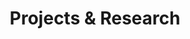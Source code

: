 ---
title: Projects & Research
date: 
draft: false
description: 

header:
  description: I do not fear <span class="blue-text">challenges</span>, I embrace them. <span class="blue-text">Learning</span> new skills is always easier and nicer <span class="blue-text">by doing</span> projects.    
  image:
    url: img/work_img.png
    alt_text: Desk
    responsive_sources:
      "848": img/work_848x443.png
      "565": img/work_565x420.png
      "360": img/work_360x318.png
text_groups:
  - name: Research 
    description: <p><span class="default-text bold-text">- "Economic Considerations and Citizens’ Support for the EU&#58; the Eurozone Crisis and Post Crisis Situation"</span> (MA thesis - May 2019)</p><br/></p>In this paper, I explore the link between economic factors and EU support in the period from 2010 to 2017. In particular, I ask whether the European sovereign debt crisis, and the countries’ economic weaknesses associated to it, causes a change in the "driving forces" explaining citizens’ support for the EU. Contrarily to existing studies, this research investigates the temporal dynamics of individuals’ support dividing Europe in regions affected differently by the crisis.</p><br/><p><span class="default-text bold-text">- "La neutralité du net dans l’Union européenne &#58; les enjeux d’une réglementation pour défendre l’accès de tous à tout le réseau Internet"</span> (MA thesis - Aug 2018)</p><br/><p>In this paper (written in French), I analize the EU's regulation on open internet access (2015). In particular, I ask whether this piece of legislation fully addresses the various concerns related to the non respect of net neutrality in the Digital Single Market. Contrarily to the existing literature, I review the guidelines adopted by BEREC (Body of European Regulators for Electronic Communications) and the way they have been enforced by different NRAs (National Regulatory Authorities).</p>
  - name: Projects 
    description: <p><span class="default-text bold-text">- Personal data analyzers</span> (ongoing)</p><br/><p>In 2016, the General Data Protection Regulation (GDPR) was created to harmonise data privacy laws across the EU. This regulation aims at making it easier for users to understand how their personal data are being used. Yet, most of the time, users have very little easy to use tools to understand the amount and type of data they create. <br/><br/>Interactive data narratives can help to make personal data more transparent. With data visualization it's easier for users to realize the type of information one can extrapolate using basic data analysis. The idea behind this project is, therefore, to give to users easy to use personal data anylizers. Its main purpose is not to diverge people from using one peculiar platform, but rather to raise awareness on the magnitude of information we are giving to centralized technological companies&#58; the more data one company can extract from one user, the more it can predict and probably influence (e.g. <a class="blue-text bold-text" href="https://www.theguardian.com/news/2018/may/06/cambridge-analytica-how-turn-clicks-into-votes-christopher-wylie">Cambridge Analytica</a>) users' behaviour.<br/><br/> A first tool analysing data from Whatsapp conversations has been designed. The next steps of this project include the development of data analyzers for other popular platforms and the creation of a website bringing together the different tools and promoting data protection as well as citizens' fundamental freedoms in the digital world.</p><br/><p><span class="default-text bold-text">- This website</span></p><br/><p>I have always been keen on data analysis and data visualization. Going one step further, in June 2020, I decided to create a personal static website from scratch. This experience has been really mindblowing! The potential brought by web design excites me enormously. I'm really looking forward to practice more web development through the creation of another (dynamic this time) website (see "Personal data analyzers" above).</p><br/><p><span class="default-text bold-text">- Garden Network</span></p><br/><p>During my studies at Université catholique de Louvain I co-founded, with three of my best friends, a community startup promoting urban agriculture for students on the university campus.<br/><br/>Starting on our own balcony, we designed and built a vertical kitchen garden made of almost 100% recycled materials (wood pallets,…). Eager to share our experience of urban agriculture, we created a formal structure aiming at bringing together students to build vegetable gardens and share farming tips, seeds,…<br/><br/>In total, more than 700 people participated in the project and around 150 kitchen gardens were built in two years. In that period of time, we also have created several partnerships with public and private actors (for instance, the clothing stores <a class="blue-text bold-text" href="https://www.cameleon.be/fr">Caméléon</a>). In addition, our idea has inspired student projects in other universities in Belgium and abroad.</p><br/><p>Launching video can be found <a class="blue-text bold-text" href="https://www.youtube.com/watch?v=NoFqLiuCqvA">here</a>.</p><br/><p>People talking about us <a class="blue-text bold-text" href="https://www.lesoir.be/art/1185468/article/demain-terre/developpement-durable/2016-04-19/des-potagistes-bac-5-sur-campus">here</a>, <a class="blue-text bold-text" href="https://www.lavenir.net/cnt/dmf20160413_00810876/un-potager-vertical-sur-le-balcon-du-kot">here</a> and also <a class="blue-text bold-text" href="https://www.tvcom.be/video/videosujet_17212.html#gsc.tab=0">here</a>.</p>
  - name: 
    description: © Antoine-Alexandre André
    class: line
---